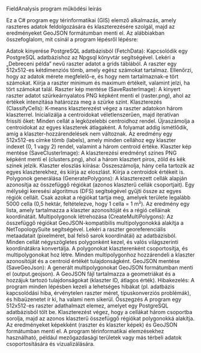 FieldAnalysis program működési leírás

Ez a C# program egy térinformatikai (GIS) elemző alkalmazás, amely raszteres adatok feldolgozására és klaszterezésére szolgál, majd az eredményeket GeoJSON formátumban menti el. Az alábbiakban összefoglalom, mit csinál a program lépésről lépésre:

Adatok kinyerése PostgreSQL adatbázisból (FetchData):
Kapcsolódik egy PostgreSQL adatbázishoz az Npgsql könyvtár segítségével.
Lekéri a „Debreceni példa” nevű raszter adatot a grids táblából.
A raszter egy 512x512-es kétdimenziós tömb, amely egész számokat tartalmaz.
Ellenőrzi, hogy az adatok mérete megfelelő-e, és hogy nem tartalmaznak-e tört számokat.
Kiírja a raszter minimum és maximum értékeit, valamint jelzi, ha tört számokat talál.
Raszter kép mentése (SaveRasterImage):
A kinyert raszter adatot szürkeárnyalatos PNG képként menti el (raster.png), ahol az értékek intenzitása határozza meg a szürke színt.
Klaszterezés (ClassifyCells):
K-means klaszterezést végez a raszter adatokon három klaszterrel.
Inicializálja a centroidokat véletlenszerűen, majd iteratívan frissíti őket:
Minden cellát a legközelebbi centroidhoz rendel.
Újraszámolja a centroidokat az egyes klaszterek átlagaként.
A folyamat addig ismétlődik, amíg a klaszter-hozzárendelések nem változnak.
Az eredmény egy 512x512-es címke tömb (labels), amely minden cellához egy klaszter indexet (0, 1 vagy 2) rendel, valamint a három centroid értéke.
Klaszter kép mentése (SaveClusterImage):
A klaszterezési eredményt színes PNG képként menti el (clusters.png), ahol a három klasztert piros, zöld és kék színek jelzik.
Klaszter eloszlás kiírása:
Összeszámolja, hány cella tartozik az egyes klaszterekhez, és kiírja az eloszlást.
Kiírja a centroidok értékeit is.
Polygonok generálása (GeneratePolygons):
A klaszterezett cellák alapján azonosítja az összefüggő régiókat (azonos klaszterű cellák csoportjait).
Egy mélységi keresési algoritmus (DFS) segítségével gyűjti össze az egyes régiók celláit.
Csak azokat a régiókat tartja meg, amelyek területe legalább 5000 cella (0,5 hektár, feltételezve, hogy 1 cella = 1 m²).
Az eredmény egy lista, amely tartalmazza a klaszter azonosítóját és a régió celláinak koordinátáit.
Multipolygonok létrehozása (CreateMultiPolygons):
Az összefüggő régiókat GeoJSON-kompatibilis multipolygonokká alakítja a NetTopologySuite segítségével.
Lekéri a raszter georeferenciális metaadatait (pixelméret, bal felső sarok koordinátái) az adatbázisból.
Minden cellát négyszögletes polygonként kezel, és valós világszerinti koordinátákra konvertálja.
A polygonokat klaszterenként csoportosítja, és multipolygonokat hoz létre.
Minden multipolygonhoz hozzárendeli a klaszter azonosítóját és a centroid értékét tulajdonságként.
GeoJSON mentése (SaveGeoJson):
A generált multipolygonokat GeoJSON formátumban menti el (output.geojson).
A GeoJSON fájl tartalmazza a geometriákat és a hozzájuk tartozó tulajdonságokat (klaszter ID, átlagos érték).
Hibakezelés:
A program minden lépésben kezeli a lehetséges hibákat (pl. adatbázis kapcsolódási hiba, érvénytelen raszter méret, típuskonverziós problémák), és hibaüzenetet ír ki, ha valami nem sikerül.
Összegzés
A program egy 512x512-es raszter adathalmazt elemez, amelyet egy PostgreSQL adatbázisból tölt be. Klaszterezést végez, hogy a cellákat három csoportba sorolja, majd az azonos klaszterű összefüggő régiókat polygonokká alakítja. Az eredményeket képekként (raszter és klaszter képek) és GeoJSON formátumban menti el. A program térinformatikai elemzésekhez használható, például mezőgazdasági területek vagy más térbeli adatok csoportosítására és vizualizálására.
